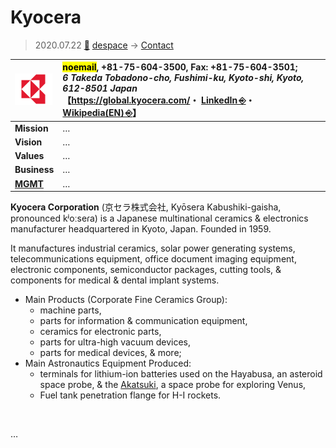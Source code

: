 # Kyocera
> 2020.07.22 [🚀](../../index/index.md) [despace](../index.md) → [Contact](../contact.md)

|[![](../f/contact/k/kyocera_logo1_thumb.png)](../f/contact/k/kyocera_logo1.png)|<mark>noemail</mark>, +81-75-604-3500, Fax: +81-75-604-3501;<br> *6 Takeda Tobadono-cho, Fushimi-ku, Kyoto-shi, Kyoto, 612-8501 Japan*<br> 【<https://global.kyocera.com/>・ [LinkedIn ⎆](https://www.linkedin.com/company/kyocera-global/)・ [Wikipedia(EN) ⎆](https://en.wikipedia.org/wiki/Kyocera)】|
|:--|:--|
|**Mission**|…|
|**Vision**|…|
|**Values**|…|
|**Business**|…|
|**[MGMT](../mgmt.md)**|…|

**Kyocera Corporation** (京セラ株式会社, Kyōsera Kabushiki-gaisha, pronounced kʲoːseɾa) is a Japanese multinational ceramics & electronics manufacturer headquartered in Kyoto, Japan. Founded in 1959.

It manufactures industrial ceramics, solar power generating systems, telecommunications equipment, office document imaging equipment, electronic components, semiconductor packages, cutting tools, & components for medical & dental implant systems.

   - Main Products (Corporate Fine Ceramics Group):
      - machine parts,
      - parts for information & communication equipment,
      - ceramics for electronic parts,
      - parts for ultra-high vacuum devices,
      - parts for medical devices, & more;
   - Main Astronautics Equipment Produced:
      - terminals for lithium-ion batteries used on the Hayabusa, an asteroid space probe, & the [Akatsuki](../akatsuki.md), a space probe for exploring Venus,
      - Fuel tank penetration flange for H-I rockets.

<p style="page-break-after:always"> </p>

…

